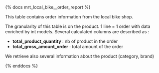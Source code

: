 {% docs mrt_local_bike__order_report %}

This table contains order information from the local bike shop.

The granularity of this table is on the product. 1 line = 1 order with data enriched by int models. 
Several calculated columns are described as :
 - **total_product_quantity** : nb of product in the order
 - **total_gross_amount_order** : total amount of the order


We retrieve also several information about the product (category, brand)

{% enddocs %}
